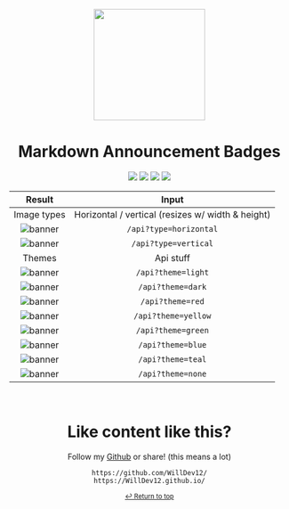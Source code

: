 <p align="center"><img src="https://www.andre601.ch/GitHub-Markdown/assets/img/logo.png" width="200" height="200"></p>

<h1 align="center">Markdown Announcement Badges</h1>

<p align="center">
<img src="https://img.shields.io/github/followers/WillDev12?label=follow%20my%20github&logo=github&style=for-the-badge">
<img src="https://img.shields.io/github/stars/WillDev12/MD-Announcements?style=for-the-badge">
<img src="https://img.shields.io/github/forks/WillDev12/MD-Announcements?style=for-the-badge">
<img src="https://img.shields.io/github/watchers/WillDev12/MD-Announcements?style=for-the-badge">
</p>

<div align="center">
  
  | Result | Input |
  | :---: | :---: |
  | Image types | Horizontal / vertical (resizes w/ width & height) |
  | ![banner](http://md-announcements.vercel.app/api?type=horizontal&theme=dark&text=Your%20text&background=true) | `/api?type=horizontal` |
  | ![banner](http://md-announcements.vercel.app/api?type=vertical&theme=dark&text=Your%20text%20(this%20needs%20more%20filler%20space%20to%20fully%20cube)&background=true) | `/api?type=vertical` |
  | Themes | Api stuff |
  | ![banner](http://md-announcements.vercel.app/api?type=horizontal&theme=light&text=Your%20text&background=true) | `/api?theme=light` |
  | ![banner](http://md-announcements.vercel.app/api?type=horizontal&theme=dark&text=Your%20text&background=true) | `/api?theme=dark` |
  | ![banner](http://md-announcements.vercel.app/api?type=horizontal&theme=red&text=Your%20text&background=true) | `/api?theme=red` |
  | ![banner](http://md-announcements.vercel.app/api?type=horizontal&theme=yellow&text=Your%20text&background=true) | `/api?theme=yellow` |
  | ![banner](http://md-announcements.vercel.app/api?type=horizontal&theme=green&text=Your%20text&background=true) | `/api?theme=green` |
  | ![banner](http://md-announcements.vercel.app/api?type=horizontal&theme=blue&text=Your%20text&background=true) | `/api?theme=blue` |
  | ![banner](http://md-announcements.vercel.app/api?type=horizontal&theme=teal&text=Your%20text&background=true) | `/api?theme=teal` |
  | ![banner](http://md-announcements.vercel.app/api?type=horizontal&theme=none&text=Your%20text&background=true) | `/api?theme=none` |
  
</div>

<br>

<h1 align="center">Like content like this?</h1>
<p align="center">Follow my <a href="https://github.com/WillDev12">Github</a> or share! (this means a lot)
<div align="center">

  ```
  https://github.com/WillDev12/
  https://WillDev12.github.io/
  ```
</div>

<p align="center"><sub><a href="https://github.com/WillDev12/MD-Announcements#markdown-announcement-badges">↩️ Return to top</a></sub></p>

